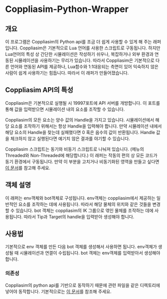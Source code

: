 # Coppliasim-Python-Wrapper

## 개요
이 프로그램은 Coppliasim의 Python api를 조금 더 쉽게 사용할 수 있게 해 주는 래퍼입니다.
Coppliasim은 기본적으로 Lua 언어를 사용한 스크립트로 구동됩니다. 하지만 Lua언어의 특성 상 간단한 시뮬레이션은 작성하기 쉬우나, 복잡하거나 외부 환경과 연동된 시뮬레이션을 사용하기는 무리가 있습니다. 따라서 Coppliasim은 기본적으로 다른 언어와 연동된 API를 제공하나, Lua함수와 1:1대응되는 측면이 있어 익숙하지 않은 사람이 쉽게 사용하기는 힘듭니다. 따라서 이 래퍼가 만들어졌습니다.

## Coppliasim API의 특성
Coppliasim은 기본적으로 실행될 시 19997포트에 API 서버를 개방합니다. 이 포트를 통해 값을 입력받으면 시뮬레이션 내의 요소를 조작할 수 있습니다.

Coppliasim의 모든 요소는 양수 값의 Handle을 가지고 있습니다. 시뮬레이션에서 해당 요소를 조작하기 위해서는 항상 Handle을 입력해야 합니다. 만약 시뮬레이션 내에서 해당 요소의 Handle을 찾는데 실패했다면 0 혹은 음수의 값이 반환됩니다. Handle 값을 체크하지 않고 실행된다면 예기치 않은 결과를 야기할 수 있습니다.

Coppliasim 스크립트는 동기와 비동기 스크립트로 나눠져 있습니다. (메뉴의 Threaded와 Non-Threaded에 해당합니다.) 이 래퍼는 작동의 편의 상 모든 코드가 동기 환경에서 구동됩니다. 만약 이 부분을 고치거나 비동기화된 영역을 만들고 싶다면 [이 문서](https://www.coppeliarobotics.com/helpFiles/en/remoteApiConstants.htm#operationModes)를 참고해 주세요.

## 객체 설명
이 래퍼는 env객체와 bot객체로 구성됩니다. env객체는 coppliasim에서 제공하는 일반적인 요소를 조작하는 데에 사용됩니다. 따라서 해당 물체의 위치와 같은 것들을 변경할 수 있습니다. bot 객체는 coppliasim의 IK 그룹으로 엮인 물체를 조작하는 데에 사용됩니다. 따라서 Tip과 Target의 handle을 입력받아 생성해야 합니다.

## 사용법
기본적으로 env 객체를 만든 다음 bot 객체를 생성해서 사용하면 됩니다. env객체가 생성될 때 시뮬레이션과 연결이 수립됩니다. bot 객체는 env객체를 입력받아서 생성해야 합니다.

### 의존성
Coppliasim의 python api를 기반으로 동작하기 때문에 관련 파일을 같은 디렉토리에 넣어야 동작합니다. 기본적으로는 [이 문서](https://www.coppeliarobotics.com/helpFiles/en/remoteApiClientSide.htm)를 참조해 주세요.

